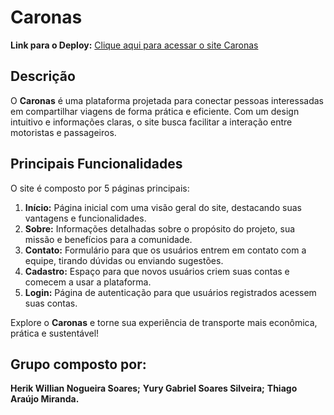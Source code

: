 # Caronas

**Link para o Deploy:** [Clique aqui para acessar o site Caronas](https://front-end-tf-web-eight.vercel.app/)

## Descrição

O **Caronas** é uma plataforma projetada para conectar pessoas interessadas em compartilhar viagens de forma prática e eficiente. Com um design intuitivo e informações claras, o site busca facilitar a interação entre motoristas e passageiros.

## Principais Funcionalidades

O site é composto por 5 páginas principais:

1. **Início:** Página inicial com uma visão geral do site, destacando suas vantagens e funcionalidades.
2. **Sobre:** Informações detalhadas sobre o propósito do projeto, sua missão e benefícios para a comunidade.
3. **Contato:** Formulário para que os usuários entrem em contato com a equipe, tirando dúvidas ou enviando sugestões.
4. **Cadastro:** Espaço para que novos usuários criem suas contas e comecem a usar a plataforma.
5. **Login:** Página de autenticação para que usuários registrados acessem suas contas.

Explore o **Caronas** e torne sua experiência de transporte mais econômica, prática e sustentável!

## Grupo composto por:

**Herik Willian Nogueira Soares;**
**Yury Gabriel Soares Silveira;**
**Thiago Araújo Miranda.**